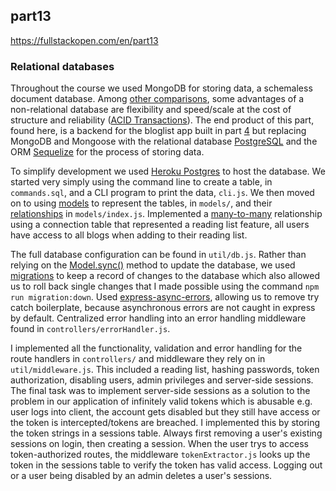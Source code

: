 ## part13 
https://fullstackopen.com/en/part13

### Relational databases

Throughout the course we used MongoDB for storing data, a schemaless document database. Among [other comparisons](https://www.mongodb.com/compare/relational-vs-non-relational-databases), some advantages of a non-relational database are flexibility and speed/scale at the cost of structure and reliability ([ACID Transactions](https://www.mongodb.com/basics/acid-transactions)). The end product of this part, found here, is a backend for the bloglist app built in part [4](https://github.com/jamessl154/fullstackopen/tree/main/part4) but replacing MongoDB and Mongoose with the relational database [PostgreSQL](https://www.postgresql.org/) and the ORM [Sequelize](https://sequelize.org/v6/) for the process of storing data.

To simplify development we used [Heroku Postgres](https://devcenter.heroku.com/articles/heroku-postgresql) to host the database. We started very simply using the command line to create a table, in ```commands.sql```, and a CLI program to print the data, ```cli.js```. We then moved on to using [models](https://sequelize.org/master/manual/model-basics.html) to represent the tables, in ```models/```, and their [relationships](https://sequelize.org/master/manual/assocs.html) in ```models/index.js```. Implemented a [many-to-many](https://sequelize.org/v7/manual/advanced-many-to-many.html) relationship using a connection table that represented a reading list feature, all users have access to all blogs when adding to their reading list.

The full database configuration can be found in ```util/db.js```. Rather than relying on the [Model.sync()](https://sequelize.org/master/manual/model-basics.html#model-synchronization) method to update the database, we used [migrations](https://sequelize.org/master/manual/migrations.html) to keep a record of changes to the database which also allowed us to roll back single changes that I made possible using the command ```npm run migration:down```. Used [express-async-errors](https://github.com/davidbanham/express-async-errors), allowing us to remove try catch boilerplate, because asynchronous errors are not caught in express by default. Centralized error handling into an error handling middleware found in ```controllers/errorHandler.js```.

I implemented all the functionality, validation and error handling for the route handlers in ```controllers/``` and middleware they rely on in ```util/middleware.js```. This included a reading list, hashing passwords, token authorization, disabling users, admin privileges and server-side sessions. The final task was to implement server-side sessions as a solution to the problem in our application of infinitely valid tokens which is abusable e.g. user logs into client, the account gets disabled but they still have access or the token is intercepted/tokens are breached. I implemented this by storing the token strings in a sessions table. Always first removing a user's existing sessions on login, then creating a session. When the user trys to access token-authorized routes, the middleware ```tokenExtractor.js``` looks up the token in the sessions table to verify the token has valid access. Logging out or a user being disabled by an admin deletes a user's sessions.